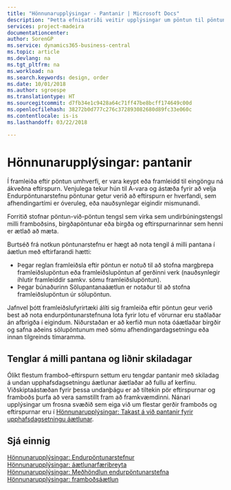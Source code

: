 ```yaml
---
title: "Hönnunarupplýsingar - Pantanir | Microsoft Docs"
description: "Þetta efnisatriði veitir upplýsingar um pöntun til pöntunar hlekki í framleiða eftir pöntun umhverfi."
services: project-madeira
documentationcenter: 
author: SorenGP
ms.service: dynamics365-business-central
ms.topic: article
ms.devlang: na
ms.tgt_pltfrm: na
ms.workload: na
ms.search.keywords: design, order
ms.date: 10/01/2018
ms.author: sgroespe
ms.translationtype: HT
ms.sourcegitcommit: d7fb34e1c9428a64c71ff47be8bcff174649c00d
ms.openlocfilehash: 38272b0d777c276c372893082680d89fc33e060c
ms.contentlocale: is-is
ms.lasthandoff: 03/22/2018

---
```

# <a name="design-details-order"></a>Hönnunarupplýsingar: pantanir
Í framleiða eftir pöntun umhverfi, er vara keypt eða framleidd til eingöngu ná ákveðna eftirspurn. Venjulega tekur hún til A-vara og ástæða fyrir að velja Endurpöntunarstefnu pöntunar getur verið að eftirspurn er hverfandi, sem afhendingartími er óveruleg, eða nauðsynlegar eigindir mismunandi.  
  
Forritið stofnar pöntun-við-pöntun tengsl sem virka sem undirbúningstengsl milli framboðsins, birgðapöntunar eða birgða og eftirspurnarinnar sem henni er ætlað að mæta.  
  
Burtséð frá notkun pöntunarstefnu er hægt að nota tengil á milli pantana í áætlun með eftirfarandi hætti:  
  
* Þegar reglan framleiðsla eftir pöntun er notuð til að stofna margþrepa framleiðslupöntun eða framleiðslupöntun af gerðinni verk (nauðsynlegir íhlutir framleiddir samkv. sömu framleiðslupöntun).  
* Þegar búnaðurinn Sölupantanaáætlun er notaður til að stofna framleiðslupöntun úr sölupöntun.  
  
Jafnvel þótt framleiðslufyrirtæki álíti sig framleiða eftir pöntun geur verið best að nota endurpöntunarstefnuna lota fyrir lotu ef vörurnar eru staðlaðar án afbrigða í eigindum. Niðurstaðan er að kerfið mun nota óáætlaðar birgðir og safna aðeins sölupöntunum með sömu afhendingardagsetningu eða innan tilgreinds tímaramma.  
  
## <a name="order-to-order-links-and-past-due-dates"></a>Tenglar á milli pantana og liðnir skiladagar  
Ólíkt flestum framboð-eftirspurn settum eru tengdar pantanir með skiladag á undan upphafsdagsetningu áætlunar áætlaðar að fullu af kerfinu. Viðskiptaástæðan fyrir þessa undanþágu er að tiltekin pör eftirspurnar og framboðs þurfa að vera samstillt fram að framkvæmdinni. Nánari upplýsingar um frosna svæðið sem eiga við um flestar gerðir framboðs og eftirspurnar eru í [Hönnunarupplýsingar: Takast á við pantanir fyrir upphafsdagsetningu áætlunar](design-details-dealing-with-orders-before-the-planning-starting-date.md).  
  
## <a name="see-also"></a>Sjá einnig  
[Hönnunarupplýsingar: Endurpöntunarstefnur](design-details-reordering-policies.md)   
[Hönnunarupplýsingar: áætlunarfæribreyta](design-details-planning-parameters.md)   
[Hönnunarupplýsingar: Meðhöndlun endurpöntunarstefna](design-details-handling-reordering-policies.md)   
[Hönnunarupplýsingar: framboðsáætlun](design-details-supply-planning.md)
